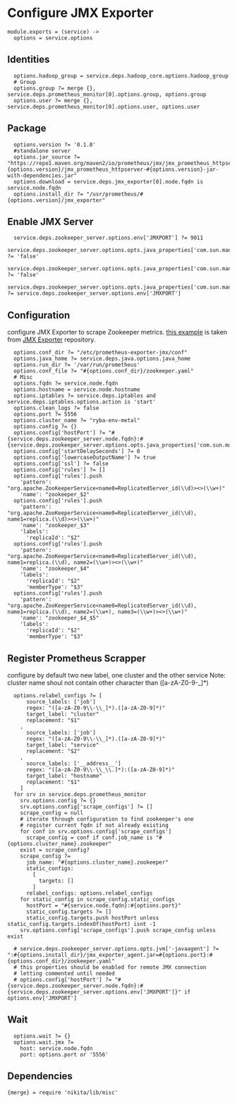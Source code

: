
# Configure JMX Exporter

    module.exports = (service) ->
      options = service.options

## Identities

      options.hadoop_group = service.deps.hadoop_core.options.hadoop_group
      # Group
      options.group ?= merge {}, service.deps.prometheus_monitor[0].options.group, options.group
      options.user ?= merge {}, service.deps.prometheus_monitor[0].options.user, options.user

## Package
    
      options.version ?= '0.1.0'
      #standalone server
      options.jar_source ?= "https://repo1.maven.org/maven2/io/prometheus/jmx/jmx_prometheus_httpserver/#{options.version}/jmx_prometheus_httpserver-#{options.version}-jar-with-dependencies.jar"
      options.download = service.deps.jmx_exporter[0].node.fqdn is service.node.fqdn
      options.install_dir ?= "/usr/prometheus/#{options.version}/jmx_exporter"

## Enable JMX Server

      service.deps.zookeeper_server.options.env['JMXPORT'] ?= 9011
      service.deps.zookeeper_server.options.opts.java_properties['com.sun.management.jmxremote.authenticate'] ?= 'false'
      service.deps.zookeeper_server.options.opts.java_properties['com.sun.management.jmxremote.ssl'] ?= 'false'
      service.deps.zookeeper_server.options.opts.java_properties['com.sun.management.jmxremote.port'] ?= service.deps.zookeeper_server.options.env['JMXPORT']

## Configuration
configure JMX Exporter to scrape Zookeeper metrics. [this example][example] is taken from
[JMX Exporter][jmx_exporter] repository.

      options.conf_dir ?= "/etc/prometheus-exporter-jmx/conf"
      options.java_home ?= service.deps.java.options.java_home
      options.run_dir ?= '/var/run/prometheus'
      options.conf_file ?= "#{options.conf_dir}/zookeeper.yaml"
      # Misc
      options.fqdn ?= service.node.fqdn
      options.hostname = service.node.hostname
      options.iptables ?= service.deps.iptables and service.deps.iptables.options.action is 'start'
      options.clean_logs ?= false
      options.port ?= 5556
      options.cluster_name ?= "ryba-env-metal"
      options.config ?= {}
      options.config['hostPort'] ?= "#{service.deps.zookeeper_server.node.fqdn}:#{service.deps.zookeeper_server.options.opts.java_properties['com.sun.management.jmxremote.port']}"
      options.config['startDelaySeconds'] ?= 0
      options.config['lowercaseOutputName'] ?= true
      options.config['ssl'] ?= false
      options.config['rules'] ?= []
      options.config['rules'].push
        'pattern': "org.apache.ZooKeeperService<name0=ReplicatedServer_id(\\d)><>(\\w+)"
        'name': "zookeeper_$2"
      options.config['rules'].push
        'pattern': "org.apache.ZooKeeperService<name0=ReplicatedServer_id(\\d), name1=replica.(\\d)><>(\\w+)"
        'name': "zookeeper_$3"
        'labels':
          'replicaId': "$2"
      options.config['rules'].push
        'pattern': "org.apache.ZooKeeperService<name0=ReplicatedServer_id(\\d), name1=replica.(\\d), name2=(\\w+)><>(\\w+)"
        'name': "zookeeper_$4"
        'labels':
          'replicaId': "$2"
          'memberType': "$3"
      options.config['rules'].push
        'pattern': "org.apache.ZooKeeperService<name0=ReplicatedServer_id(\\d), name1=replica.(\\d), name2=(\\w+), name3=(\\w+)><>(\\w+)"
        'name': "zookeeper_$4_$5"
        'labels':
          'replicaId': "$2"
          'memberType': "$3"

## Register Prometheus Scrapper
configure by default two new label, one cluster and the other service
Note: cluster name shoul not contain other character than ([a-zA-Z0-9\-\_]*)

      options.relabel_configs ?= [
          source_labels: ['job']
          regex: "([a-zA-Z0-9\\-\\_]*).([a-zA-Z0-9]*)"
          target_label: "cluster"
          replacement: "$1"
        ,
          source_labels: ['job']
          regex: "([a-zA-Z0-9\\-\\_]*).([a-zA-Z0-9]*)"
          target_label: "service"
          replacement: "$2"
        ,
          source_labels: ['__address__']
          regex: "([a-zA-Z0-9\\-\\_\\.]*):([a-zA-Z0-9]*)"
          target_label: "hostname"
          replacement: "$1"
        ]
      for srv in service.deps.prometheus_monitor
        srv.options.config ?= {}
        srv.options.config['scrape_configs'] ?= []
        scrape_config = null
        # iterate through configuration to find zookeeper's one
        # register current fqdn if not already existing
        for conf in srv.options.config['scrape_configs']
          scrape_config = conf if conf.job_name is "#{options.cluster_name}.zookeeper"
        exist = scrape_config?
        scrape_config ?=
          job_name: "#{options.cluster_name}.zookeeper"
          static_configs:
            [
              targets: []
            ]
          relabel_configs: options.relabel_configs
        for static_config in scrape_config.static_configs
          hostPort = "#{service.node.fqdn}:#{options.port}"
          static_config.targets ?= []
          static_config.targets.push hostPort unless static_config.targets.indexOf(hostPort) isnt -1
        srv.options.config['scrape_configs'].push scrape_config unless exist

      # service.deps.zookeeper_server.options.opts.jvm['-javaagent'] ?= ":#{options.install_dir}/jmx_exporter_agent.jar=#{options.port}:#{options.conf_dir}/zookeeper.yaml"
      # this properties should be enabled for remote JMX connection
      # letting commented until needed
      # options.config['hostPort'] ?= "#{service.deps.zookeeper_server.node.fqdn}:#{service.deps.zookeeper_server.options.env['JMXPORT']}" if options.env['JMXPORT']

## Wait

      options.wait ?= {}
      options.wait.jmx ?=
        host: service.node.fqdn
        port: options.port or '5556'

## Dependencies

    {merge} = require 'nikita/lib/misc'

[example]:(https://github.com/prometheus/jmx_exporter/blob/master/example_configs/zookeeper.yaml)
[jmx_exporter]:(https://github.com/prometheus/jmx_exporter)
